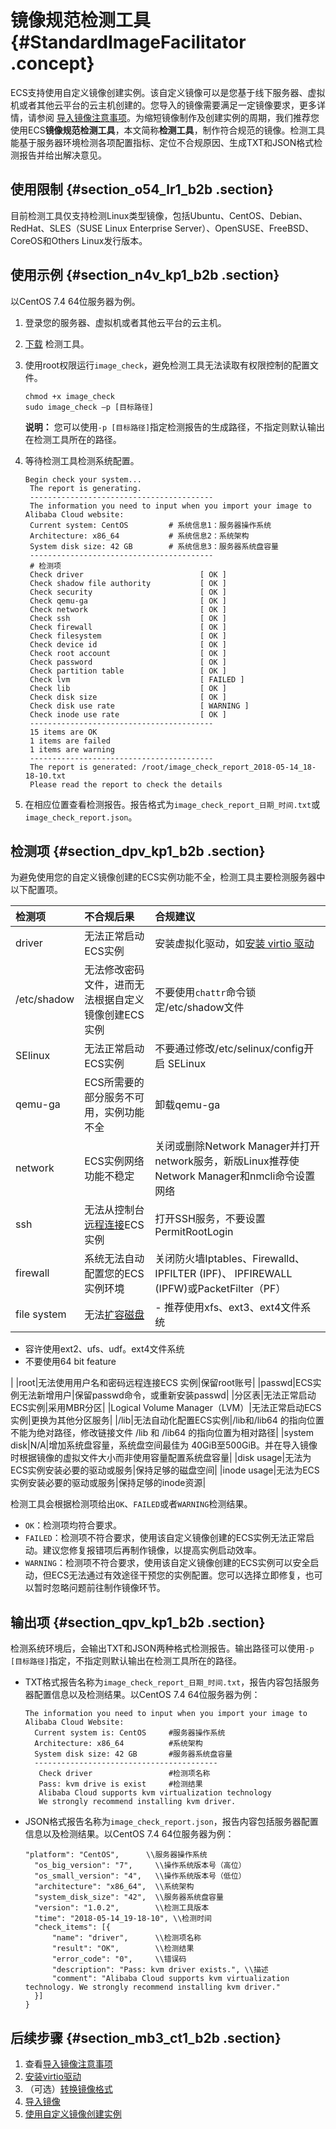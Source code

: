 # 镜像规范检测工具 {#StandardImageFacilitator .concept}

ECS支持使用自定义镜像创建实例。该自定义镜像可以是您基于线下服务器、虚拟机或者其他云平台的云主机创建的。您导入的镜像需要满足一定镜像要求，更多详情，请参阅 [导入镜像注意事项](intl.zh-CN/用户指南/镜像/导入镜像/导入镜像必读.md#)。为缩短镜像制作及创建实例的周期，我们推荐您使用ECS**镜像规范检测工具**，本文简称**检测工具**，制作符合规范的镜像。检测工具能基于服务器环境检测各项配置指标、定位不合规原因、生成TXT和JSON格式检测报告并给出解决意见。

## 使用限制 {#section_o54_lr1_b2b .section}

目前检测工具仅支持检测Linux类型镜像，包括Ubuntu、CentOS、Debian、RedHat、SLES（SUSE Linux Enterprise Server）、OpenSUSE、FreeBSD、CoreOS和Others Linux发行版本。

## 使用示例 {#section_n4v_kp1_b2b .section}

以CentOS 7.4 64位服务器为例。

1.  登录您的服务器、虚拟机或者其他云平台的云主机。
2.  [下载](https://shusong-image-test.oss-cn-hangzhou.aliyuncs.com/image_check) 检测工具。
3.  使用root权限运行`image_check`，避免检测工具无法读取有权限控制的配置文件。

    ```
    chmod +x image_check
    sudo image_check –p [目标路径]
    ```

    **说明：** 您可以使用`-p [目标路径]`指定检测报告的生成路径，不指定则默认输出在检测工具所在的路径。

4.  等待检测工具检测系统配置。

    ```
    Begin check your system...
     The report is generating.
     -----------------------------------------
     The information you need to input when you import your image to Alibaba Cloud website:
     Current system: CentOS         # 系统信息1：服务器操作系统
     Architecture: x86_64           # 系统信息2：系统架构
     System disk size: 42 GB        # 系统信息3：服务器系统盘容量
     -----------------------------------------
     # 检测项
     Check driver                          [ OK ]
     Check shadow file authority           [ OK ]
     Check security                        [ OK ]
     Check qemu-ga                         [ OK ]
     Check network                         [ OK ]
     Check ssh                             [ OK ]
     Check firewall                        [ OK ]
     Check filesystem                      [ OK ]
     Check device id                       [ OK ]
     Check root account                    [ OK ]
     Check password                        [ OK ]
     Check partition table                 [ OK ]
     Check lvm                             [ FAILED ]
     Check lib                             [ OK ]
     Check disk size                       [ OK ]
     Check disk use rate                   [ WARNING ]
     Check inode use rate                  [ OK ]
     -----------------------------------------
     15 items are OK
     1 items are failed
     1 items are warning
     -----------------------------------------
     The report is generated: /root/image_check_report_2018-05-14_18-18-10.txt
     Please read the report to check the details
    ```

5.  在相应位置查看检测报告。报告格式为`image_check_report_日期_时间.txt`或`image_check_report.json`。

## 检测项 {#section_dpv_kp1_b2b .section}

为避免使用您的自定义镜像创建的ECS实例功能不全，检测工具主要检测服务器中以下配置项。

|检测项|不合规后果|合规建议|
|:--|:----|:---|
|driver|无法正常启动ECS实例|安装虚拟化驱动，如[安装 virtio 驱动](intl.zh-CN/用户指南/镜像/导入镜像/安装virtio驱动.md#)|
|/etc/shadow|无法修改密码文件，进而无法根据自定义镜像创建ECS实例|不要使用`chattr`命令锁定/etc/shadow文件|
|SElinux|无法正常启动ECS实例|不要通过修改/etc/selinux/config开启 SELinux|
|qemu-ga|ECS所需要的部分服务不可用，实例功能不全|卸载qemu-ga|
|network|ECS实例网络功能不稳定|关闭或删除Network Manager并打开 network服务，新版Linux推荐使Network Manager和nmcli命令设置网络|
|ssh|无法从控制台[远程连接](intl.zh-CN/用户指南/连接实例/连接实例概述.md#)ECS实例|打开SSH服务，不要设置PermitRootLogin|
|firewall|系统无法自动配置您的ECS实例环境|关闭防火墙Iptables、Firewalld、IPFILTER \(IPF\)、 IPFIREWALL \(IPFW\)或PacketFilter（PF）|
|file system|无法[扩容磁盘](intl.zh-CN/用户指南/云盘/扩容云盘/云盘扩容概述.md#)| -   推荐使用xfs、ext3、ext4文件系统
-   容许使用ext2、ufs、udf。ext4文件系统
-   不要使用64 bit feature

 |
|root|无法使用用户名和密码远程连接ECS 实例|保留root账号|
|passwd|ECS实例无法新增用户|保留passwd命令，或重新安装passwd|
|分区表|无法正常启动ECS实例|采用MBR分区|
|Logical Volume Manager（LVM）|无法正常启动ECS实例|更换为其他分区服务|
|/lib|无法自动化配置ECS实例|/lib和/lib64 的指向位置不能为绝对路径，修改链接文件 /lib 和 /lib64 的指向位置为相对路径|
|system disk|N/A|增加系统盘容量，系统盘空间最佳为 40GiB至500GiB。并在导入镜像时根据镜像的虚拟文件大小而非使用容量配置系统盘容量|
|disk usage|无法为ECS实例安装必要的驱动或服务|保持足够的磁盘空间|
|inode usage|无法为ECS实例安装必要的驱动或服务|保持足够的inode资源|

检测工具会根据检测项给出`OK`、`FAILED`或者`WARNING`检测结果。

-   `OK`：检测项均符合要求。
-   `FAILED`：检测项不符合要求，使用该自定义镜像创建的ECS实例无法正常启动。建议您修复报错项后再制作镜像，以提高实例启动效率。
-   `WARNING`：检测项不符合要求，使用该自定义镜像创建的ECS实例可以安全启动，但ECS无法通过有效途径干预您的实例配置。您可以选择立即修复，也可以暂时忽略问题前往制作镜像环节。

## 输出项 {#section_qpv_kp1_b2b .section}

检测系统环境后，会输出TXT和JSON两种格式检测报告。输出路径可以使用`-p [目标路径]`指定，不指定则默认输出在检测工具所在的路径。

-   TXT格式报告名称为`image_check_report_日期_时间.txt`，报告内容包括服务器配置信息以及检测结果。以CentOS 7.4 64位服务器为例：

    ```
    The information you need to input when you import your image to Alibaba Cloud Website:
      Current system is: CentOS     #服务器操作系统
      Architecture: x86_64          #系统架构
      System disk size: 42 GB       #服务器系统盘容量
      -----------------------------------------
       Check driver                 #检测项名称
       Pass: kvm drive is exist     #检测结果
       Alibaba Cloud supports kvm virtualization technology
       We strongly recommend installing kvm driver.
    ```

-   JSON格式报告名称为`image_check_report.json`，报告内容包括服务器配置信息以及检测结果。以CentOS 7.4 64位服务器为例：

    ```
    "platform": "CentOS",      \\服务器操作系统
      "os_big_version": "7",     \\操作系统版本号（高位）
      "os_small_version": "4",   \\操作系统版本号（低位）
      "architecture": "x86_64",  \\系统架构
      "system_disk_size": "42",  \\服务器系统盘容量
      "version": "1.0.2",        \\检测工具版本
      "time": "2018-05-14_19-18-10", \\检测时间
      "check_items": [{
          "name": "driver",      \\检测项名称
          "result": "OK",        \\检测结果
          "error_code": "0",     \\错误码
          "description": "Pass: kvm driver exists.", \\描述
          "comment": "Alibaba Cloud supports kvm virtualization technology. We strongly recommend installing kvm driver."
      }]
    }
    ```


## 后续步骤 {#section_mb3_ct1_b2b .section}

1.  查看[导入镜像注意事项](intl.zh-CN/用户指南/镜像/导入镜像/导入镜像必读.md#)
2.  [安装virtio驱动](intl.zh-CN/用户指南/镜像/导入镜像/安装virtio驱动.md#)
3.  （可选）[转换镜像格式](intl.zh-CN/用户指南/镜像/导入镜像/转换镜像格式.md#)
4.  [导入镜像](intl.zh-CN/用户指南/镜像/导入镜像/导入自定义镜像.md#)
5.  [使用自定义镜像创建实例](intl.zh-CN/用户指南/实例/创建实例/使用自定义镜像创建实例.md#)

